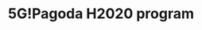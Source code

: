 ---
layout: page
title: 5G!Pagoda H2020 program
description: I contributed to the 5G!Pagoda EU-Japan project realized under EU H2020 programme. 5G!Pagoda was a research project on network slicing for 5G networks. I was involved in designing a network slicing architecture and multi-domain NFV orchestration. Moreover, I had developed various prototypes of designed solutions based on OpenStack, Docker, Kubernetes, OpenBaton, Ansible and Juju.
img: assets/img/projects/5gpagoda.png
importance: 5
category: work
related_publications: false
---